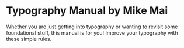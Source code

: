 # Typography Manual by Mike Mai
Whether you are just getting into typography or wanting to revisit some foundational stuff, this manual is for you! Improve your typography with these simple rules.
